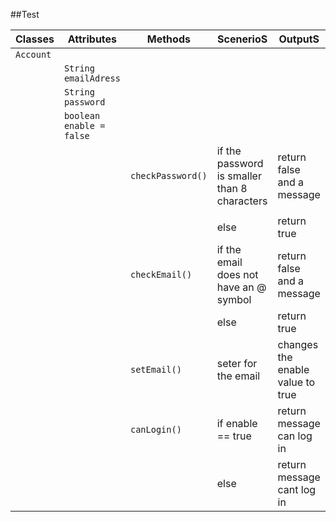##Test

| Classes   | Attributes               | Methods           | ScenerioS                                    | OutputS                          |
|-----------|--------------------------|-------------------|----------------------------------------------|----------------------------------|
| `Account` |                          |                   |                                              |                                  |
|           | `String emailAdress`     |                   |                                              |                                  |
|           | `String password`        |                   |                                              |                                  |
|           | `boolean enable = false` |                   |                                              |                                  |
|           |                          | `checkPassword()` | if the password is smaller than 8 characters | return false and a message       |
|           |                          |                   |                                              |                                  |
|           |                          |                   | else                                         | return true                      |
|           |                          | `checkEmail()`    | if the email does not have an @ symbol       | return false and a message       |
|           |                          |                   | else                                         | return true                      |
|           |                          | `setEmail()`      | seter for the email                          | changes the enable value to true |
|           |                          | `canLogin()`      | if enable == true                            | return message can log in        |
|           |                          |                   | else                                         | return message cant log in       |
